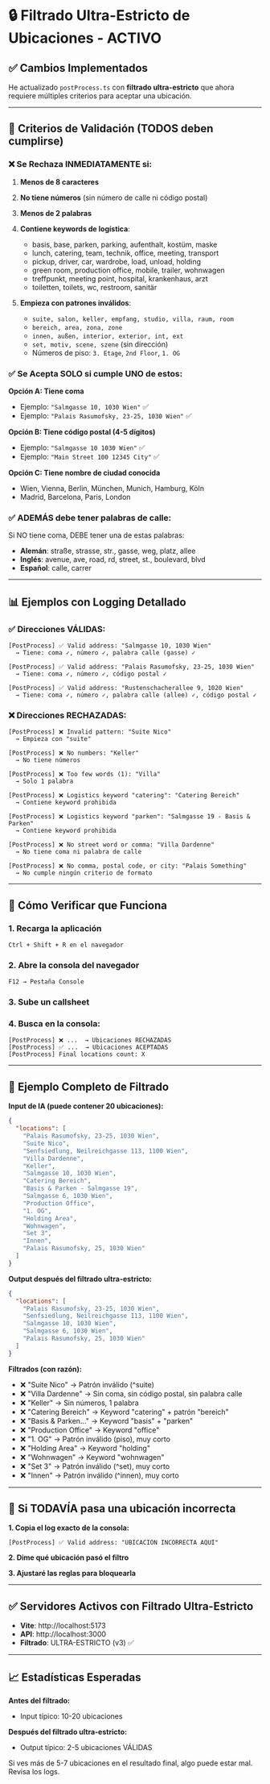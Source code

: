 # 🔒 Filtrado Ultra-Estricto de Ubicaciones - ACTIVO

## ✅ Cambios Implementados

He actualizado `postProcess.ts` con **filtrado ultra-estricto** que ahora requiere múltiples criterios para aceptar una ubicación.

---

## 🎯 Criterios de Validación (TODOS deben cumplirse)

### ❌ Se Rechaza INMEDIATAMENTE si:

1. **Menos de 8 caracteres**
2. **No tiene números** (sin número de calle ni código postal)
3. **Menos de 2 palabras**
4. **Contiene keywords de logística**:
   - basis, base, parken, parking, aufenthalt, kostüm, maske
   - lunch, catering, team, technik, office, meeting, transport
   - pickup, driver, car, wardrobe, load, unload, holding
   - green room, production office, mobile, trailer, wohnwagen
   - treffpunkt, meeting point, hospital, krankenhaus, arzt
   - toiletten, toilets, wc, restroom, sanitär
   
5. **Empieza con patrones inválidos**:
   - `suite, salon, keller, empfang, studio, villa, raum, room`
   - `bereich, area, zona, zone`
   - `innen, außen, interior, exterior, int, ext`
   - `set, motiv, scene, szene` (sin dirección)
   - Números de piso: `3. Etage`, `2nd Floor`, `1. OG`

### ✅ Se Acepta SOLO si cumple UNO de estos:

**Opción A: Tiene coma**
- Ejemplo: `"Salmgasse 10, 1030 Wien"` ✅
- Ejemplo: `"Palais Rasumofsky, 23-25, 1030 Wien"` ✅

**Opción B: Tiene código postal (4-5 dígitos)**
- Ejemplo: `"Salmgasse 10 1030 Wien"` ✅
- Ejemplo: `"Main Street 100 12345 City"` ✅

**Opción C: Tiene nombre de ciudad conocida**
- Wien, Vienna, Berlin, München, Munich, Hamburg, Köln
- Madrid, Barcelona, Paris, London

### ✅ ADEMÁS debe tener palabras de calle:

Si NO tiene coma, DEBE tener una de estas palabras:
- **Alemán**: straße, strasse, str., gasse, weg, platz, allee
- **Inglés**: avenue, ave, road, rd, street, st., boulevard, blvd
- **Español**: calle, carrer

---

## 📊 Ejemplos con Logging Detallado

### ✅ Direcciones VÁLIDAS:

```
[PostProcess] ✅ Valid address: "Salmgasse 10, 1030 Wien"
  → Tiene: coma ✓, número ✓, palabra calle (gasse) ✓

[PostProcess] ✅ Valid address: "Palais Rasumofsky, 23-25, 1030 Wien"
  → Tiene: coma ✓, número ✓, código postal ✓

[PostProcess] ✅ Valid address: "Rustenschacherallee 9, 1020 Wien"
  → Tiene: coma ✓, número ✓, palabra calle (allee) ✓, código postal ✓
```

### ❌ Direcciones RECHAZADAS:

```
[PostProcess] ❌ Invalid pattern: "Suite Nico"
  → Empieza con "suite"

[PostProcess] ❌ No numbers: "Keller"
  → No tiene números

[PostProcess] ❌ Too few words (1): "Villa"
  → Solo 1 palabra

[PostProcess] ❌ Logistics keyword "catering": "Catering Bereich"
  → Contiene keyword prohibida

[PostProcess] ❌ Logistics keyword "parken": "Salmgasse 19 - Basis & Parken"
  → Contiene keyword prohibida

[PostProcess] ❌ No street word or comma: "Villa Dardenne"
  → No tiene coma ni palabra de calle

[PostProcess] ❌ No comma, postal code, or city: "Palais Something"
  → No cumple ningún criterio de formato
```

---

## 🧪 Cómo Verificar que Funciona

### 1. Recarga la aplicación
```
Ctrl + Shift + R en el navegador
```

### 2. Abre la consola del navegador
```
F12 → Pestaña Console
```

### 3. Sube un callsheet

### 4. Busca en la consola:
```
[PostProcess] ❌ ...  → Ubicaciones RECHAZADAS
[PostProcess] ✅ ...  → Ubicaciones ACEPTADAS
[PostProcess] Final locations count: X
```

---

## 🎯 Ejemplo Completo de Filtrado

**Input de IA (puede contener 20 ubicaciones):**
```json
{
  "locations": [
    "Palais Rasumofsky, 23-25, 1030 Wien",
    "Suite Nico",
    "Senfsiedlung, Neilreichgasse 113, 1100 Wien",
    "Villa Dardenne",
    "Keller",
    "Salmgasse 10, 1030 Wien",
    "Catering Bereich",
    "Basis & Parken - Salmgasse 19",
    "Salmgasse 6, 1030 Wien",
    "Production Office",
    "1. OG",
    "Holding Area",
    "Wohnwagen",
    "Set 3",
    "Innen",
    "Palais Rasumofsky, 25, 1030 Wien"
  ]
}
```

**Output después del filtrado ultra-estricto:**
```json
{
  "locations": [
    "Palais Rasumofsky, 23-25, 1030 Wien",
    "Senfsiedlung, Neilreichgasse 113, 1100 Wien",
    "Salmgasse 10, 1030 Wien",
    "Salmgasse 6, 1030 Wien",
    "Palais Rasumofsky, 25, 1030 Wien"
  ]
}
```

**Filtrados (con razón):**
- ❌ "Suite Nico" → Patrón inválido (^suite)
- ❌ "Villa Dardenne" → Sin coma, sin código postal, sin palabra calle
- ❌ "Keller" → Sin números, 1 palabra
- ❌ "Catering Bereich" → Keyword "catering" + patrón "bereich"
- ❌ "Basis & Parken..." → Keyword "basis" + "parken"
- ❌ "Production Office" → Keyword "office"
- ❌ "1. OG" → Patrón inválido (piso), muy corto
- ❌ "Holding Area" → Keyword "holding"
- ❌ "Wohnwagen" → Keyword "wohnwagen"
- ❌ "Set 3" → Patrón inválido (^set), muy corto
- ❌ "Innen" → Patrón inválido (^innen), muy corto

---

## 🚨 Si TODAVÍA pasa una ubicación incorrecta

**1. Copia el log exacto de la consola:**
```
[PostProcess] ✅ Valid address: "UBICACIÓN INCORRECTA AQUÍ"
```

**2. Dime qué ubicación pasó el filtro**

**3. Ajustaré las reglas para bloquearla**

---

## ✅ Servidores Activos con Filtrado Ultra-Estricto

- **Vite**: http://localhost:5173
- **API**: http://localhost:3000
- **Filtrado**: ULTRA-ESTRICTO (v3) ✅

---

## 📈 Estadísticas Esperadas

**Antes del filtrado:**
- Input típico: 10-20 ubicaciones

**Después del filtrado ultra-estricto:**
- Output típico: 2-5 ubicaciones VÁLIDAS

Si ves más de 5-7 ubicaciones en el resultado final, algo puede estar mal. Revisa los logs.
